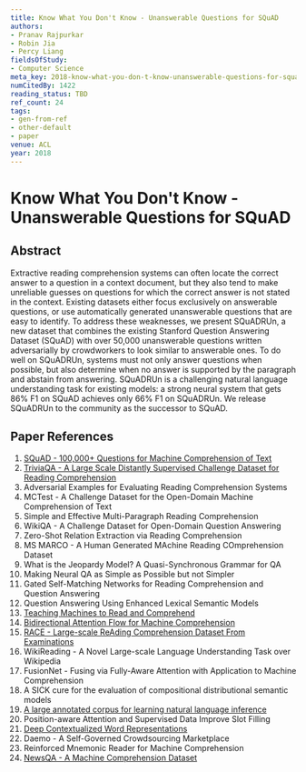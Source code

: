 ```yaml
---
title: Know What You Don't Know - Unanswerable Questions for SQuAD
authors:
- Pranav Rajpurkar
- Robin Jia
- Percy Liang
fieldsOfStudy:
- Computer Science
meta_key: 2018-know-what-you-don-t-know-unanswerable-questions-for-squad
numCitedBy: 1422
reading_status: TBD
ref_count: 24
tags:
- gen-from-ref
- other-default
- paper
venue: ACL
year: 2018
---
```


# Know What You Don't Know - Unanswerable Questions for SQuAD

## Abstract

Extractive reading comprehension systems can often locate the correct answer to a question in a context document, but they also tend to make unreliable guesses on questions for which the correct answer is not stated in the context. Existing datasets either focus exclusively on answerable questions, or use automatically generated unanswerable questions that are easy to identify. To address these weaknesses, we present SQuADRUn, a new dataset that combines the existing Stanford Question Answering Dataset (SQuAD) with over 50,000 unanswerable questions written adversarially by crowdworkers to look similar to answerable ones. To do well on SQuADRUn, systems must not only answer questions when possible, but also determine when no answer is supported by the paragraph and abstain from answering. SQuADRUn is a challenging natural language understanding task for existing models: a strong neural system that gets 86% F1 on SQuAD achieves only 66% F1 on SQuADRUn. We release SQuADRUn to the community as the successor to SQuAD.

## Paper References

1. [SQuAD - 100,000+ Questions for Machine Comprehension of Text](2016-squad-100-000-questions-for-machine-comprehension-of-text)
2. [TriviaQA - A Large Scale Distantly Supervised Challenge Dataset for Reading Comprehension](2017-triviaqa-a-large-scale-distantly-supervised-challenge-dataset-for-reading-comprehension)
3. Adversarial Examples for Evaluating Reading Comprehension Systems
4. MCTest - A Challenge Dataset for the Open-Domain Machine Comprehension of Text
5. Simple and Effective Multi-Paragraph Reading Comprehension
6. WikiQA - A Challenge Dataset for Open-Domain Question Answering
7. Zero-Shot Relation Extraction via Reading Comprehension
8. MS MARCO - A Human Generated MAchine Reading COmprehension Dataset
9. What is the Jeopardy Model? A Quasi-Synchronous Grammar for QA
10. Making Neural QA as Simple as Possible but not Simpler
11. Gated Self-Matching Networks for Reading Comprehension and Question Answering
12. Question Answering Using Enhanced Lexical Semantic Models
13. [Teaching Machines to Read and Comprehend](2015-teaching-machines-to-read-and-comprehend)
14. [Bidirectional Attention Flow for Machine Comprehension](2017-bidirectional-attention-flow-for-machine-comprehension)
15. [RACE - Large-scale ReAding Comprehension Dataset From Examinations](2017-race-large-scale-reading-comprehension-dataset-from-examinations)
16. WikiReading - A Novel Large-scale Language Understanding Task over Wikipedia
17. FusionNet - Fusing via Fully-Aware Attention with Application to Machine Comprehension
18. A SICK cure for the evaluation of compositional distributional semantic models
19. [A large annotated corpus for learning natural language inference](2015-a-large-annotated-corpus-for-learning-natural-language-inference)
20. Position-aware Attention and Supervised Data Improve Slot Filling
21. [Deep Contextualized Word Representations](2018-deep-contextualized-word-representations)
22. Daemo - A Self-Governed Crowdsourcing Marketplace
23. Reinforced Mnemonic Reader for Machine Comprehension
24. [NewsQA - A Machine Comprehension Dataset](2017-newsqa-a-machine-comprehension-dataset)
